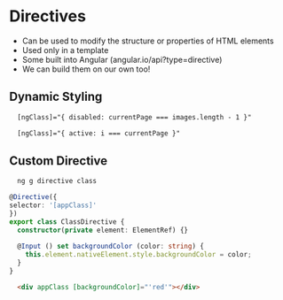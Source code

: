 # Directives
- Can be used to modify the structure or properties of HTML elements
- Used only in a template
- Some built into Angular (angular.io/api?type=directive)
- We can build them on our own too!


## Dynamic Styling
```html
  [ngClass]="{ disabled: currentPage === images.length - 1 }"

  [ngClass]="{ active: i === currentPage }"
```

## Custom Directive
```bash
  ng g directive class
```

```ts
@Directive({
selector: '[appClass]'
})
export class ClassDirective {
  constructor(private element: ElementRef) {}
  
  @Input () set backgroundColor (color: string) {
    this.element.nativeElement.style.backgroundColor = color;
  }
}
```

```html
  <div appClass [backgroundColor]="'red'"></div>
```

